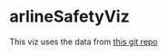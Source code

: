 # arlineSafetyViz

This viz uses the data from [this git repo](https://github.com/fivethirtyeight/data/tree/master/airline-safety)
